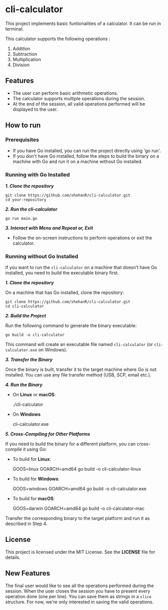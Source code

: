 # cli-calculator

This project implements basic funtionalities of a calculator. It can be run in terminal.

This calculator supports the following operations :

1. Addition
2. Subtraction
3. Multiplication
4. Division


## Features

- The user can perform basic arithmetic operations.
- The calculator supports multiple operations during the session.
- At the end of the session, all valid operations performed will be displayed to the user.


## How to run

<!-- TODO: add steps to build the software and run it without Go. -->

### Prerequisites

- If you have Go installed, you can run the project directly using 'go run'.
- If you don't have Go installed, follow the steps to build the binary on a machine with Go and run it on a machine without Go installed.

### Running with Go Installed

***1. Clone the repository***

    git clone https://github.com/shohanR/cli-calculator.git
    cd your-repository

***2. Run the cli-calculator***

    go run main.go

***3. Interact with Menu and Repeat or, Exit***

- Follow the on-screen instructions to perform operations or exit the calculator.

### Running without Go Installed

If you want to run the `cli-calculator` on a machine that doesn’t have Go installed, you need to build the executable binary first.

***1. Clone the repository***

On a machine that has Go installed, clone the repository:

    git clone https://github.com/shohanR/cli-calculator.git
    cd cli-calculator

***2. Build the Project***

Run the following command to generate the binary executable:

    go build -o cli-calculator

This command will create an executable file named `cli-calculator` (or `cli-calculator.exe` on Windows).

***3. Transfer the Binary***

Once the binary is built, transfer it to the target machine where Go is not installed. You can use any file transfer method (USB, SCP, email etc.).

***4. Run the Binary***

- On **Linux** or **macOS**:

    ./cli-calculator

- On **Windows**

    cli-calculator.exe

***5. Cross-Compiling for Other Platforms***

If you need to build the binary for a different platform, you can cross-compile it using Go:

- To build for **Linux**:

    GOOS=linux GOARCH=amd64 go build -o cli-calculator-linux

- To build for **Windows**:

    GOOS=windows GOARCH=amd64 go build -o cli-calculator.exe

- To build for **macOS**:

    GOOS=darwin GOARCH=amd64 go build -o cli-calculator-mac

Transfer the corresponding binary to the target platform and run it as described in Step 4.


## License

This project is licensed under the MIT License. See the **LICENSE** file for details.


## New Features

The final user would like to see all the operations performed during the session. When the user closes the session you have to present every operation done (one per line). You can save them as strings in a `slice` structure. For now, we're only interested in saving the valid operations.
